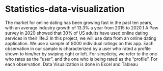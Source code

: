 # Statistics-data-visualization
The market for online dating has been growing fast in the past ten years, with an average industry growth of 13.3% a 
year from 2015 to 2020.1 A Pew survey in 2020 showed that 30% of US adults have used online dating services in their life.2 In this project, 
we will use data from an online dating application. We use a sample of 8000 individual ratings on this app. Each observation in our sample is 
characterized by a user who rated a profile shown to him/her by swiping right or left. For simplicity, we refer to the one who rates as the “user”.
and the one who is being rated as the “profile”. For each observation.
Data Visualization is done in Excel and Tableau
